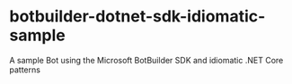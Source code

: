 # botbuilder-dotnet-sdk-idiomatic-sample
A sample Bot using the Microsoft BotBuilder SDK and idiomatic .NET Core patterns
